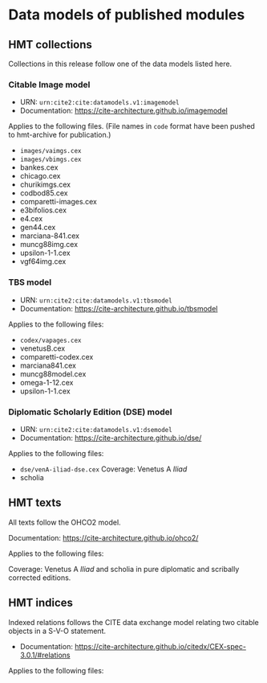 
# Data models of published modules


## HMT collections

Collections in this release follow one of the data models listed here.

### Citable Image model


-  URN: `urn:cite2:cite:datamodels.v1:imagemodel`
-  Documentation:  <https://cite-architecture.github.io/imagemodel>

Applies to the following files.  (File names in `code` format have been pushed to hmt-archive for publication.)

-   `images/vaimgs.cex`
-   `images/vbimgs.cex`
-   bankes.cex
-   chicago.cex
-   churikimgs.cex
-   codbod85.cex
-   comparetti-images.cex
-   e3bifolios.cex
-   e4.cex
-   gen44.cex
-   marciana-841.cex
-   muncg88img.cex
-   upsilon-1-1.cex
-   vgf64img.cex



### TBS model


-   URN: `urn:cite2:cite:datamodels.v1:tbsmodel`
-   Documentation:  <https://cite-architecture.github.io/tbsmodel>

Applies to the following files:


-   `codex/vapages.cex`
-   venetusB.cex
-   comparetti-codex.cex
-   marciana841.cex
-   muncg88model.cex
-   omega-1-12.cex
-   upsilon-1-1.cex




### Diplomatic Scholarly Edition (DSE) model

-  URN: `urn:cite2:cite:datamodels.v1:dsemodel`
-  Documentation:  <https://cite-architecture.github.io/dse/>


Applies to the following files:

-  `dse/venA-iliad-dse.cex` Coverage:  Venetus A *Iliad*
-  scholia


## HMT texts

All texts follow the OHCO2 model.

Documentation:  <https://cite-architecture.github.io/ohco2/>


Applies to the following files:

Coverage: Venetus A *Iliad* and scholia in pure diplomatic and scribally corrected editions.

## HMT indices

Indexed relations follows the CITE data exchange model relating two citable objects in a S-V-O statement.

-   Documentation:  <https://cite-architecture.github.io/citedx/CEX-spec-3.0.1/#relations>

Applies to the following files:
